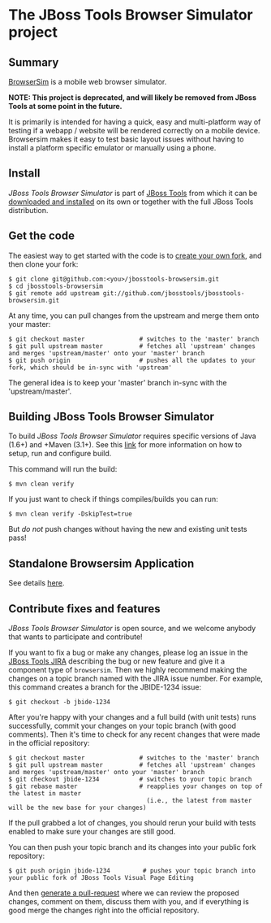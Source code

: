# The JBoss Tools Browser Simulator project

## Summary

[BrowserSim](http://tools.jboss.org/documentation/faq/browsersim.html) is a mobile web browser simulator.

**NOTE: This project is deprecated, and will likely be removed from JBoss Tools at some point in the future.**

It is primarily is intended for having a quick, easy and multi-platform way of testing if a webapp / website will be rendered correctly on a mobile device. Browsersim makes it easy to test basic layout issues without having to install a platform specific emulator or manually using a phone.  

## Install

_JBoss Tools Browser Simulator_ is part of [JBoss Tools](http://jboss.org/tools) from
which it can be [downloaded and installed](http://jboss.org/tools/download)
on its own or together with the full JBoss Tools distribution.

## Get the code

The easiest way to get started with the code is to [create your own fork](http://help.github.com/forking/), 
and then clone your fork:

    $ git clone git@github.com:<you>/jbosstools-browsersim.git
    $ cd jbosstools-browsersim
    $ git remote add upstream git://github.com/jbosstools/jbosstools-browsersim.git
	
At any time, you can pull changes from the upstream and merge them onto your master:

    $ git checkout master               # switches to the 'master' branch
    $ git pull upstream master          # fetches all 'upstream' changes and merges 'upstream/master' onto your 'master' branch
    $ git push origin                   # pushes all the updates to your fork, which should be in-sync with 'upstream'

The general idea is to keep your 'master' branch in-sync with the
'upstream/master'.

## Building JBoss Tools Browser Simulator

To build _JBoss Tools Browser Simulator_ requires specific versions of Java (1.6+) and
+Maven (3.1+). See this [link](https://github.com/jbosstools/jbosstools-devdoc/blob/master/building/readme.md) for more information on how to setup, run and configure build.

This command will run the build:

    $ mvn clean verify

If you just want to check if things compiles/builds you can run:

    $ mvn clean verify -DskipTest=true

But *do not* push changes without having the new and existing unit tests pass!

## Standalone Browsersim Application

See details [here](https://github.com/jbosstools/jbosstools-browsersim/tree/master/products).

## Contribute fixes and features

_JBoss Tools Browser Simulator_ is open source, and we welcome anybody that wants to
participate and contribute!

If you want to fix a bug or make any changes, please log an issue in
the [JBoss Tools JIRA](https://issues.jboss.org/browse/JBIDE)
describing the bug or new feature and give it a component type of
`browsersim`. Then we highly recommend making the changes on a
topic branch named with the JIRA issue number. For example, this
command creates a branch for the JBIDE-1234 issue:

	$ git checkout -b jbide-1234

After you're happy with your changes and a full build (with unit
tests) runs successfully, commit your changes on your topic branch
(with good comments). Then it's time to check for any recent changes
that were made in the official repository:

	$ git checkout master               # switches to the 'master' branch
	$ git pull upstream master          # fetches all 'upstream' changes and merges 'upstream/master' onto your 'master' branch
	$ git checkout jbide-1234           # switches to your topic branch
	$ git rebase master                 # reapplies your changes on top of the latest in master
	                                      (i.e., the latest from master will be the new base for your changes)

If the pull grabbed a lot of changes, you should rerun your build with
tests enabled to make sure your changes are still good.

You can then push your topic branch and its changes into your public fork repository:

	$ git push origin jbide-1234         # pushes your topic branch into your public fork of JBoss Tools Visual Page Editing

And then [generate a pull-request](http://help.github.com/pull-requests/) where we can
review the proposed changes, comment on them, discuss them with you,
and if everything is good merge the changes right into the official
repository.

